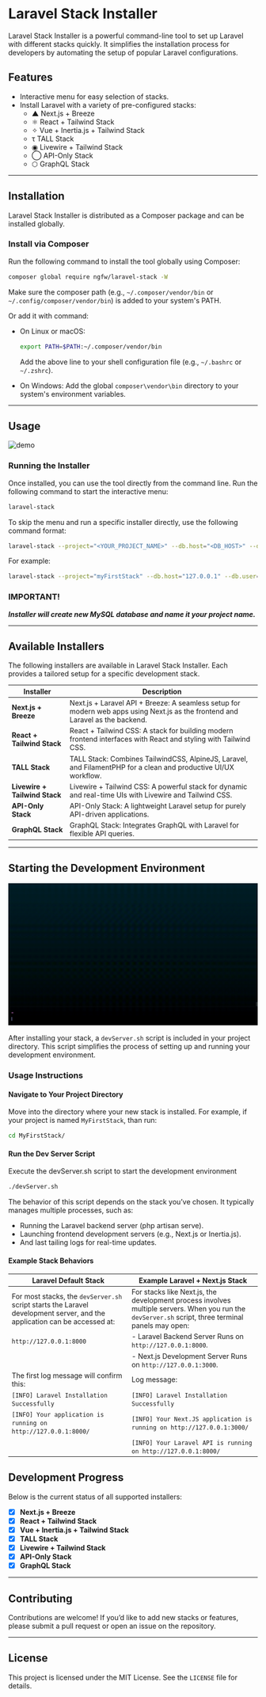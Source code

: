 
# Laravel Stack Installer

Laravel Stack Installer is a powerful command-line tool to set up Laravel with different stacks quickly. 
It simplifies the installation process for developers by automating the setup of popular Laravel configurations.

## Features

- Interactive menu for easy selection of stacks.
- Install Laravel with a variety of pre-configured stacks:
  - ▲   Next.js + Breeze
  - ⚛   React + Tailwind Stack
  - ✧   Vue + Inertia.js + Tailwind Stack
  - τ   TALL Stack
  - ◉   Livewire + Tailwind Stack
  - ◯   API-Only Stack
  - ⬡   GraphQL Stack

---

## Installation

Laravel Stack Installer is distributed as a Composer package and can be installed globally.

### Install via Composer
Run the following command to install the tool globally using Composer:
```bash
composer global require ngfw/laravel-stack -W
```

Make sure the composer path (e.g., `~/.composer/vendor/bin` or `~/.config/composer/vendor/bin`) is added to your system's PATH. 

Or add it with command:

- On Linux or macOS:
  ```bash
  export PATH=$PATH:~/.composer/vendor/bin
  ```
  Add the above line to your shell configuration file (e.g., `~/.bashrc` or `~/.zshrc`).

- On Windows:
  Add the global `composer\vendor\bin` directory to your system's environment variables.

---

## Usage

![demo](./docs/images/install.gif)

### Running the Installer
Once installed, you can use the tool directly from the command line. Run the following command to start the interactive menu:
```bash
laravel-stack
```

To skip the menu and run a specific installer directly, use the following command format:
```bash
laravel-stack --project="<YOUR_PROJECT_NAME>" --db.host="<DB_HOST>" --db.user="<DB_USER>" --db.password="<DB_PASSWORD>"
```
For example:
```bash
laravel-stack --project="myFirstStack" --db.host="127.0.0.1" --db.user="root" --db.password="password"
```


### **IMPORTANT!**
**_Installer will create new MySQL database and name it your project name._**

---

## Available Installers
The following installers are available in Laravel Stack Installer. Each provides a tailored setup for a specific development stack.

| Installer                      | Description                                                                 |
|--------------------------------|-----------------------------------------------------------------------------|
| **Next.js + Breeze**           | Next.js + Laravel API + Breeze: A seamless setup for modern web apps using Next.js as the frontend and Laravel as the backend. |
| **React + Tailwind Stack**     | React + Tailwind CSS: A stack for building modern frontend interfaces with React and styling with Tailwind CSS. |
| **TALL Stack**  | TALL Stack: Combines TailwindCSS, AlpineJS, Laravel, and FilamentPHP for a clean and productive UI/UX workflow. |
| **Livewire + Tailwind Stack**  | Livewire + Tailwind CSS: A powerful stack for dynamic and real-time UIs with Livewire and Tailwind CSS. |
| **API-Only Stack**             | API-Only Stack: A lightweight Laravel setup for purely API-driven applications.|
| **GraphQL Stack**              | GraphQL Stack: Integrates GraphQL with Laravel for flexible API queries.|

---

## Starting the Development Environment

![demo](./docs/images/devServer.gif)

After installing your stack, a `devServer.sh` script is included in your project directory. This script simplifies the process of setting up and running your development environment.

### Usage Instructions

#### **Navigate to Your Project Directory**  
   Move into the directory where your new stack is installed. For example, if your project is named `MyFirstStack`,  than run:

   ```bash
   cd MyFirstStack/
   ```

#### **Run the Dev Server Script**
Execute the devServer.sh script to start the development environment

  ```bash 
  ./devServer.sh
  ```
 
The behavior of this script depends on the stack you’ve chosen. It typically manages multiple processes, such as:

  - Running the Laravel backend server (php artisan serve).
  - Launching frontend development servers (e.g., Next.js or Inertia.js).
  - And last tailing logs for real-time updates.

#### Example Stack Behaviors
|              **Laravel Default Stack**          |               **Example Laravel + Next.js Stack**           |
|---|---|
| For most stacks, the `devServer.sh` script starts the Laravel development server, and the application can be accessed at: | For stacks like Next.js, the development process involves multiple servers. When you run the `devServer.sh` script, three terminal panels may open: |
|`http://127.0.0.1:8000`| - Laravel Backend Server Runs on `http://127.0.0.1:8000`. |
|| - Next.js Development Server Runs on `http://127.0.0.1:3000`. |
|The first log message will confirm this:| Log message: |
|`[INFO] Laravel Installation Successfully`|`[INFO] Laravel Installation Successfully`|
|`[INFO] Your application is running on http://127.0.0.1:8000/`|`[INFO] Your Next.JS application is running on http://127.0.0.1:3000/` |
||`[INFO] Your Laravel API is running on http://127.0.0.1:8000/` |



## Development Progress
Below is the current status of all supported installers:

- [x] **Next.js + Breeze**
- [x] **React + Tailwind Stack**
- [x] **Vue + Inertia.js + Tailwind Stack**
- [x] **TALL Stack**
- [x] **Livewire + Tailwind Stack**
- [x] **API-Only Stack** 
- [x] **GraphQL Stack** 

---

## Contributing
Contributions are welcome! If you’d like to add new stacks or features, please submit a pull request or open an issue on the repository.

---

## License
This project is licensed under the MIT License. See the `LICENSE` file for details.

